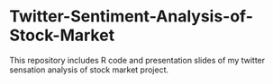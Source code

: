 # Twitter-Sentiment-Analysis-of-Stock-Market 
This repository includes R code and presentation slides of my twitter sensation analysis of stock market project.

